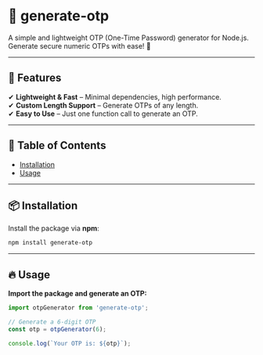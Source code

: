 # 📌 generate-otp

A simple and lightweight OTP (One-Time Password) generator for Node.js.  
Generate secure numeric OTPs with ease! 🔐

---

## 🚀 Features

✔ **Lightweight & Fast** – Minimal dependencies, high performance.  
✔ **Custom Length Support** – Generate OTPs of any length.  
✔ **Easy to Use** – Just one function call to generate an OTP.

---

## 📖 Table of Contents

- [Installation](#installation)
- [Usage](#usage)

---

## 📦 Installation

Install the package via **npm**:

````bash
npm install generate-otp
````
---

## 🔥 Usage  

**Import the package and generate an OTP:**  

```js
import otpGenerator from 'generate-otp';

// Generate a 6-digit OTP
const otp = otpGenerator(6);

console.log(`Your OTP is: ${otp}`);

```

